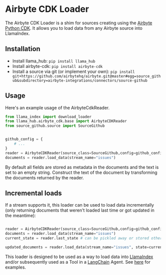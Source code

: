# Airbyte CDK Loader

The Airbyte CDK Loader is a shim for sources creating using the [Airbyte Python CDK](https://docs.airbyte.com/connector-development/cdk-python/). It allows you to load data from any Airbyte source into LlamaIndex.

## Installation

* Install llama_hub: `pip install llama_hub`
* Install airbyte-cdk: `pip install airbyte-cdk`
* Install a source via git (or implement your own): `pip install git+https://github.com/airbytehq/airbyte.git@master#egg=source_github&subdirectory=airbyte-integrations/connectors/source-github`

## Usage

Here's an example usage of the AirbyteCdkReader.

```python
from llama_index import download_loader
from llama_hub.airbyte_cdk.base import AirbyteCDKReader
from source_github.source import SourceGithub


github_config = {
    # ...
}
reader = AirbyteCDKReader(source_class=SourceGithub,config=github_config)
documents = reader.load_data(stream_name="issues")
```

By default all fields are stored as metadata in the documents and the text is set to an empty string. Construct the text of the document by transforming the documents returned by the reader.

## Incremental loads

If a stream supports it, this loader can be used to load data incrementally (only returning documents that weren't loaded last time or got updated in the meantime):
```python

reader = AirbyteCDKReader(source_class=SourceGithub,config=github_config)
documents = reader.load_data(stream_name="issues")
current_state = reader.last_state # can be pickled away or stored otherwise

updated_documents = reader.load_data(stream_name="issues", state=current_state) # only loads documents that were updated since last time
```

This loader is designed to be used as a way to load data into [LlamaIndex](https://github.com/jerryjliu/gpt_index/tree/main/gpt_index) and/or subsequently used as a Tool in a [LangChain](https://github.com/hwchase17/langchain) Agent. See [here](https://github.com/emptycrown/llama-hub/tree/main) for examples.
